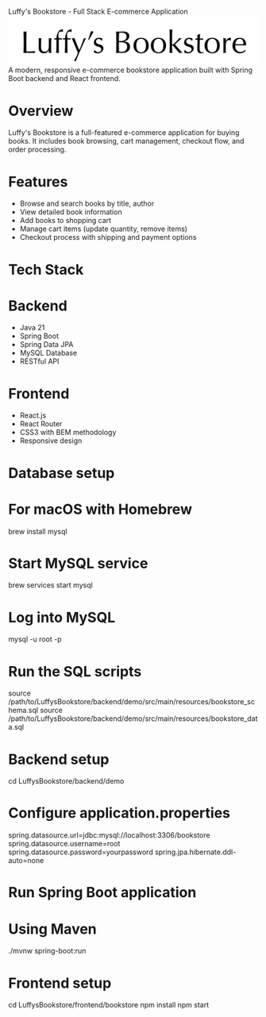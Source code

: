 Luffy's Bookstore - Full Stack E-commerce Application
<img alt="Luffy's Bookstore Logo" src="/frontend/bookstore/src/assets/logo.png">
A modern, responsive e-commerce bookstore application built with Spring Boot backend and React frontend.

# Overview
Luffy's Bookstore is a full-featured e-commerce application for buying books. It includes book browsing, cart management, checkout flow, and order processing.

# Features

- Browse and search books by title, author
- View detailed book information
- Add books to shopping cart
- Manage cart items (update quantity, remove items)
- Checkout process with shipping and payment options

# Tech Stack
# Backend
- Java 21
- Spring Boot
- Spring Data JPA
- MySQL Database
- RESTful API

# Frontend
- React.js
- React Router
- CSS3 with BEM methodology
- Responsive design

# Database setup
# For macOS with Homebrew

brew install mysql

# Start MySQL service

brew services start mysql

# Log into MySQL

mysql -u root -p

# Run the SQL scripts

source /path/to/LuffysBookstore/backend/demo/src/main/resources/bookstore_schema.sql
source /path/to/LuffysBookstore/backend/demo/src/main/resources/bookstore_data.sql

# Backend setup

cd LuffysBookstore/backend/demo

# Configure application.properties

spring.datasource.url=jdbc:mysql://localhost:3306/bookstore
spring.datasource.username=root
spring.datasource.password=yourpassword
spring.jpa.hibernate.ddl-auto=none

# Run Spring Boot application
# Using Maven

./mvnw spring-boot:run

# Frontend setup

cd LuffysBookstore/frontend/bookstore
npm install
npm start
